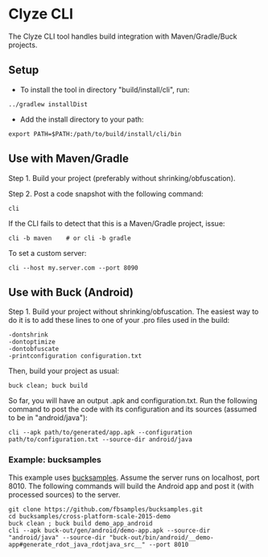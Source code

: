 # Clyze CLI #

The Clyze CLI tool handles build integration with Maven/Gradle/Buck projects.

## Setup ##

* To install the tool in directory "build/install/cli", run:

```
../gradlew installDist
```

* Add the install directory to your path:

```
export PATH=$PATH:/path/to/build/install/cli/bin
```

## Use with Maven/Gradle ##

Step 1. Build your project (preferably without shrinking/obfuscation).

Step 2. Post a code snapshot with the following command:

```
cli
```

If the CLI fails to detect that this is a Maven/Gradle project, issue:

```
cli -b maven    # or cli -b gradle
```

To set a custom server:

```
cli --host my.server.com --port 8090
```

## Use with Buck (Android) ##

Step 1. Build your project without shrinking/obfuscation. The easiest
way to do it is to add these lines to one of your .pro files used in
the build:

```
-dontshrink
-dontoptimize
-dontobfuscate
-printconfiguration configuration.txt
```

Then, build your project as usual:

```
buck clean; buck build
```

So far, you will have an output .apk and configuration.txt. Run the
following command to post the code with its configuration and its
sources (assumed to be in "android/java"):

```
cli --apk path/to/generated/app.apk --configuration path/to/configuration.txt --source-dir android/java
```

### Example: bucksamples ###

This example uses
[bucksamples](https://github.com/fbsamples/bucksamples). Assume the
server runs on localhost, port 8010. The following commands will build
the Android app and post it (with processed sources) to the server.

```
git clone https://github.com/fbsamples/bucksamples.git
cd bucksamples/cross-platform-scale-2015-demo
buck clean ; buck build demo_app_android
cli --apk buck-out/gen/android/demo-app.apk --source-dir "android/java" --source-dir "buck-out/bin/android/__demo-app#generate_rdot_java_rdotjava_src__" --port 8010
```
